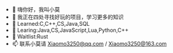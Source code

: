 - 👋 嗨你好，我叫小莫
- 👀 我正在四处寻找好玩的项目，学习更多的知识
- 🌱 Learned:C,C++,CS,Java,SQL
- 💞️ Learing:Java,CS,JavaScript,Lua,Python,C++
- 🚩 Waitlist:Rust
- 📫 联系小莫请 Xiaomo3250@qq.com / Xiaomo3250@163.com

<!---
Xiaomo3250/Xiaomo3250 is a ✨ special ✨ repository because its `README.md` (this file) appears on your GitHub profile.
You can click the Preview link to take a look at your changes.
--->

